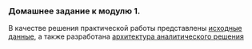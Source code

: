 ### Домашнее задание к модулю 1.
В качестве решения практической работы представлены [исходные данные](https://github.com/Alexander-Nakoskin/datalearn/blob/main/DE101/module1/Sample%20-%20Superstore.xls), а также разработана [архитектура аналитического решения](https://github.com/Alexander-Nakoskin/datalearn/blob/main/DE101/module1/%D0%90%D1%80%D1%85%D0%B8%D1%82%D0%B5%D0%BA%D1%82%D1%83%D1%80%D0%B0%20%D0%B0%D0%BD%D0%B0%D0%BB%D0%B8%D1%82%D0%B8%D1%87%D0%B5%D1%81%D0%BA%D0%BE%D0%B3%D0%BE%20%D1%80%D0%B5%D1%88%D0%B5%D0%BD%D0%B8%D1%8F.drawio)
